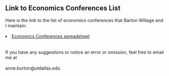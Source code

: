 <html lang="en">
  <head>
    <meta charset="utf-8">
    <meta name="description" content="List of economics conferences">
  
  </head>

        

<div class="page-header">
  <h2>Link to Economics Conferences List </h2>
</div>

<div class="row-fluid">
  <div class="span12">
    Here is the link to the list of economics conferences that Barton Willage and I maintain:
    <br/>
    <br/>
    <li><a href="https://docs.google.com/spreadsheets/d/1MNeXLKiwQA4MK3cZ3Hr1WWXZTReh3rKQU_yfTKnu-hg/edit?usp=sharing">Economics Conferences spreadsheet</a></li>
    <br/>
    <br/>
    If you have any suggestions or notice an error or omission, feel free to email me at
    <br/>
    <br/>
    anne.burton@utdallas.edu

  </div>
</div>


<br/>
<br/>
<br/>

     
  <span id="lastModified"></span>

  

    
</html>
